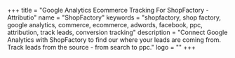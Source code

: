 +++
title = "Google Analytics Ecommerce Tracking For ShopFactory - Attributio"
name = "ShopFactory"
keywords = "shopfactory, shop factory, google analytics, commerce, ecommerce, adwords, facebook, ppc, attribution, track leads, conversion tracking"
description = "Connect Google Analytics with ShopFactory to find our where your leads are coming from. Track leads from the source - from search to ppc."
logo = ""
+++

